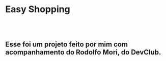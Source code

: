 <h1>Easy Shopping</h1>
<br>
<br>
<h2>Esse foi um projeto feito por mim com acompanhamento do Rodolfo Mori, do DevClub.</h2>
